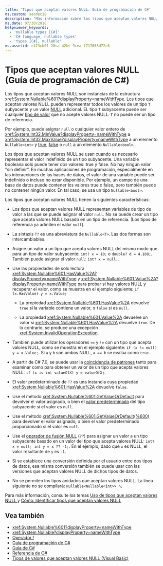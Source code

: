 ```yaml
---
title: 'Tipos que aceptan valores NULL: Guía de programación de C#'
ms.custom: seodec18
description: 'Más información sobre los tipos que aceptan valores NULL de C# y su uso'
ms.date: 07/30/2018
helpviewer_keywords:
  - 'nullable types [C#]'
  - 'C# language, nullable types'
  - 'types [C#], nullable'
ms.assetid: e473cb01-28ca-42be-9cea-f717055d72c6
---
```

# <a name="nullable-types-c-programming-guide"></a>Tipos que aceptan valores NULL (Guía de programación de C#)

Los tipos que aceptan valores NULL son instancias de la estructura <xref:System.Nullable%601?displayProperty=nameWithType>. Los tipos que aceptan valores NULL pueden representar todos los valores de un tipo `T` subyacente y un valor [NULL](../../language-reference/keywords/null.md) adicional. EL tipo `T` subyacente puede ser cualquier [tipo de valor](../../language-reference/keywords/value-types.md) que no acepte valores NULL. `T` no puede ser un tipo de referencia.

Por ejemplo, puede asignar `null` o cualquier valor entero de <xref:System.Int32.MinValue?displayProperty=nameWithType> a <xref:System.Int32.MaxValue?displayProperty=nameWithType> a un elemento `Nullable<int>` y [true](../../language-reference/keywords/true-literal.md), [false](../../language-reference/keywords/false-literal.md) o `null` a un elemento `Nullable<bool>`.

Los tipos que aceptan valores NULL se usan cuando es necesario representar el valor indefinido de un tipo subyacente. Una variable booleana solo puede tener dos valores: true y false. No hay ningún valor "sin definir". En muchas aplicaciones de programación, especialmente en las interacciones de las bases de datos, el valor de una variable puede ser indefinido o incluso no estar disponible. Por ejemplo, un campo de una base de datos puede contener los valores true o false, pero también puede no contener ningún valor. En tal caso, se usa un tipo `Nullable<bool>`.

Los tipos que aceptan valores NULL tienen la siguientes características:
  
- Los tipos que aceptan valores NULL representan variables de tipo de valor a las que se puede asignar el valor `null`. No se puede crear un tipo que acepta valores NULL basado en un tipo de referencia. (Los tipos de referencia ya admiten el valor `null`).  
  
- La sintaxis `T?` es una abreviatura de `Nullable<T>`. Las dos formas son intercambiables.  
  
- Asigne un valor a un tipo que acepta valores NULL del mismo modo que para un tipo de valor subyacente: `int? x = 10;` o `double? d = 4.108;`. También puede asignar el valor `null`: `int? x = null;`.  
  
- Use las propiedades de solo lectura <xref:System.Nullable%601.HasValue%2A?displayProperty=nameWithType> y <xref:System.Nullable%601.Value%2A?displayProperty=nameWithType> para probar si hay valores NULL y recuperar el valor, como se muestra en el ejemplo siguiente: `if (x.HasValue) y = x.Value;`  
  
  - La propiedad <xref:System.Nullable%601.HasValue%2A> devuelve `true` si la variable contiene un valor, o `false` si es `null`.
  
  - La propiedad <xref:System.Nullable%601.Value%2A> devuelve un valor si <xref:System.Nullable%601.HasValue%2A> devuelve `true`. De lo contrario, se produce una excepción <xref:System.InvalidOperationException>.  
  
- También puede utilizar los operadores `==` y `!=` con un tipo que acepta valores NULL, como se muestra en el ejemplo siguiente: `if (x != null) y = x.Value;`. Si `a` y `b` son ambos NULL, `a == b` se evalúa como `true`.  

- A partir de C# 7.0, se puede usar la [coincidencia de patrones](../../pattern-matching.md#the-is-type-pattern-expression) tanto para examinar como para obtener un valor de un tipo que acepta valores NULL: `if (x is int valueOfX) y = valueOfX;`.
  
- El valor predeterminado de `T?` es una instancia cuya propiedad <xref:System.Nullable%601.HasValue%2A> devuelve `false`.  

- Use el método <xref:System.Nullable%601.GetValueOrDefault> para devolver el valor asignado, o bien el [valor predeterminado](../../language-reference/keywords/default-values-table.md) del tipo subyacente si el valor es `null`.  

- Use el método <xref:System.Nullable%601.GetValueOrDefault(%600)> para devolver el valor asignado, o bien el valor predeterminado proporcionado si el valor es `null`.
  
- Use el [operador de fusión NULL](../../language-reference/operators/null-coalescing-operator.md) (`??`) para asignar un valor a un tipo subyacente basado en un valor del tipo que acepta valores NULL: `int? x = null; int y = x ?? -1;`. En el ejemplo, dado que `x` es NULL, el valor resultante de `y` es `-1`.

- Si se establece una conversión definida por el usuario entre dos tipos de datos, esa misma conversión también se puede usar con las versiones que aceptan valores NULL de dichos tipos de datos.
  
- No se permiten los tipos anidados que aceptan valores NULL. La línea siguiente no se compilará: `Nullable<Nullable<int>> n;`  

Para más información, consulte los temas [Uso de tipos que aceptan valores NULL ](using-nullable-types.md) y [Cómo: Identificar tipos que aceptan valores NULL](how-to-identify-a-nullable-type.md)
  
## <a name="see-also"></a>Vea también

- <xref:System.Nullable%601?displayProperty=nameWithType>
- <xref:System.Nullable?displayProperty=nameWithType>
- [Operador !](../../language-reference/operators/null-coalescing-operator.md)
- [Guía de programación de C#](../index.md)
- [Guía de C#](../../index.md)
- [Referencia de C#](../../language-reference/index.md)
- [Tipos de valores que aceptan valores NULL (Visual Basic)](../../../visual-basic/programming-guide/language-features/data-types/nullable-value-types.md)
